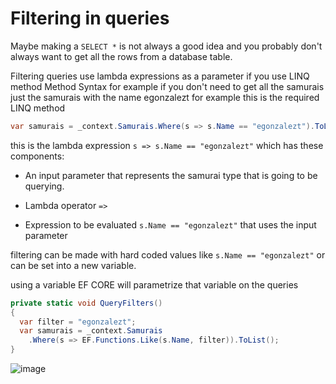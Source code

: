 # Filtering in queries

Maybe making a `SELECT *` is not always a good idea and you probably don't always want to get all the rows from a database table.

Filtering queries use lambda expressions as a parameter if you use LINQ method Method Syntax for example if you don't need to get all the samurais just the samurais with the name egonzalezt for example this is the required LINQ method

```csharp
var samurais = _context.Samurais.Where(s => s.Name == "egonzalezt").ToList();
```

this is the lambda expression `s => s.Name == "egonzalezt"` which has these components: 

* An input parameter that represents the samurai type that is going to be querying.

* Lambda operator `=>`

* Expression to be evaluated `s.Name == "egonzalezt"` that uses the input parameter

filtering can be made with hard coded values like `s.Name == "egonzalezt"` or can be set into a new variable.

using a variable EF CORE will parametrize that variable on the queries

```csharp
private static void QueryFilters()
{
  var filter = "egonzalezt";
  var samurais = _context.Samurais
    .Where(s => EF.Functions.Like(s.Name, filter)).ToList();
}
```

![image](https://user-images.githubusercontent.com/53051438/197411592-a5162482-e499-41b7-ba2a-dbfe7b397b45.png)
